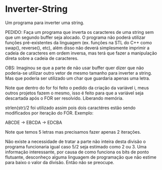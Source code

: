 # Inverter-String
Um programa para inverter uma string.

PEDIDO: Faça um programa que inverta os caracteres de uma string sem que um segundo buffer seja alocado. O programa não poderá utilizar funções pré-existentes da linguagem (ex. funções na STL do C++ como swap(), reverse(), etc), além disso não deverá simplesmente imprimir a cadeia de caracteres em ordem inversa, mas terá que fazer a manipulação direta sobre a cadeia de caracteres.

OBS: Imaginou se que a parte de não usar buffer quer dizer que não poderia-se utilizar outro vetor de mesmo tamanho para inverter a string. Mas que poderia ser utilizado um char que guardaria apenas uma letra.

Note que dentro do for foi feito o pedido da criação da variável i, meus outros projetos fazem o mesmo, isso é feito para que a variável seja descartada após o FOR ser resolvido. Liberando memória.

strlen(str)/2 foi utilizado assim pois dois caractéres estão sendo modificados por iteração do FOR. Exemplo:

ABCDE -> EBCDA -> EDCBA

Note que temos 5 letras mas precisamos fazer apenas 2 iterações.

Não existe a necessidade de tratar a parte não inteira desta divisão o programa funcionaria igual caso 5/2 seja estimado como 2 ou 3. Uma informação interessante, por causa de como funciona os bits de ponto flutuante, desconheço alguma linguagem de programação que não estime para baixo o valor da divisão. Então não se preocupe.
